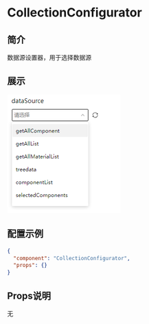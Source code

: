 # CollectionConfigurator

## 简介

数据源设置器，用于选择数据源

## 展示

![示例图片](./CollectionConfigurator.png)

## 配置示例

```json
{
  "component": "CollectionConfigurator",
  "props": {}
}
```

## Props说明

无
